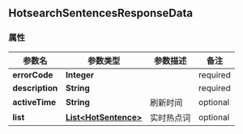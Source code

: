 <a name="HotsearchSentencesResponseData"></a>
## HotsearchSentencesResponseData
### 属性
参数名 | 参数类型 | 参数描述 | 备注
------------ | ------------- | ------------- | -------------
**errorCode** | **Integer** |  |  required 
**description** | **String** |  |  required 
**activeTime** | **String** | 刷新时间 |  optional
**list** | [**List&lt;HotSentence&gt;**](#HotSentence) | 实时热点词 |  optional




<markdown src="./HotSentence.md"/>
